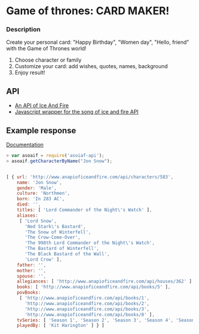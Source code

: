 # Game of thrones: CARD MAKER!
###  Description
Create your personal card: "Happy Birthday", "Women day", "Hello, friend" with the Game of Thrones world! 
 1. Choose character or family
 2. Customize your card: add wishes, quotes, names, background
 3. Enjoy result!

## API

 - [An API of Ice And Fire](https://anapioficeandfire.com/)
 - [Javascript wrapper for the song of ice and fire API](https://github.com/arbazsiddiqui/A-song-of-ice-and-fire-AP)

## Example response
[Documentation](https://anapioficeandfire.com/Documentation)

```javascript
> var asoaif = require('asoiaf-api');
> asoaif.getCharacterByName("Jon Snow");


[ { url: 'http://www.anapioficeandfire.com/api/characters/583',
    name: 'Jon Snow',
    gender: 'Male',
    culture: 'Northmen',
    born: 'In 283 AC',
    died: '',
    titles: [ 'Lord Commander of the Night\'s Watch' ],
    aliases: 
     [ 'Lord Snow',
       'Ned Stark\'s Bastard',
       'The Snow of Winterfell',
       'The Crow-Come-Over',
       'The 998th Lord Commander of the Night\'s Watch',
       'The Bastard of Winterfell',
       'The Black Bastard of the Wall',
       'Lord Crow' ],
    father: '',
    mother: '',
    spouse: '',
    allegiances: [ 'http://www.anapioficeandfire.com/api/houses/362' ],
    books: [ 'http://www.anapioficeandfire.com/api/books/5' ],
    povBooks: 
     [ 'http://www.anapioficeandfire.com/api/books/1',
       'http://www.anapioficeandfire.com/api/books/2',
       'http://www.anapioficeandfire.com/api/books/3',
       'http://www.anapioficeandfire.com/api/books/8' ],
    tvSeries: [ 'Season 1', 'Season 2', 'Season 3', 'Season 4', 'Season 5' ],
    playedBy: [ 'Kit Harington' ] } ]
```
